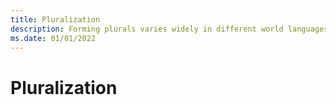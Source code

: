 ```yaml
---
title: Pluralization
description: Forming plurals varies widely in different world languages, and software must take the local language into account when combining text and numbers.
ms.date: 01/01/2022
---
```


# Pluralization
